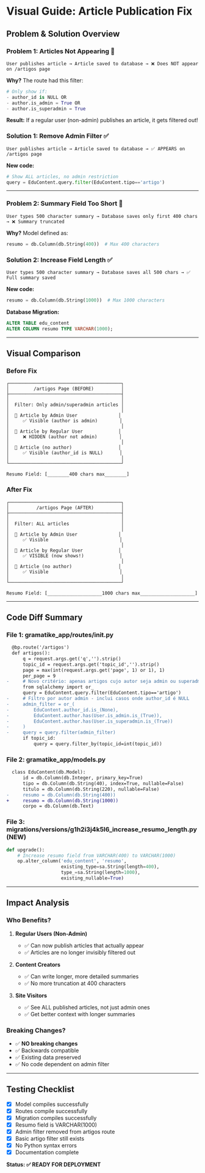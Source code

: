 # Visual Guide: Article Publication Fix

## Problem & Solution Overview

### Problem 1: Articles Not Appearing 🔴

```
User publishes article → Article saved to database → ❌ Does NOT appear on /artigos page
```

**Why?** The route had this filter:
```python
# Only show if:
- author_id is NULL OR
- author.is_admin = True OR  
- author.is_superadmin = True
```

**Result:** If a regular user (non-admin) publishes an article, it gets filtered out!

### Solution 1: Remove Admin Filter ✅

```
User publishes article → Article saved to database → ✅ APPEARS on /artigos page
```

**New code:**
```python
# Show ALL articles, no admin restriction
query = EduContent.query.filter(EduContent.tipo=='artigo')
```

---

### Problem 2: Summary Field Too Short 🔴

```
User types 500 character summary → Database saves only first 400 chars → ❌ Summary truncated
```

**Why?** Model defined as:
```python
resumo = db.Column(db.String(400))  # Max 400 characters
```

### Solution 2: Increase Field Length ✅

```
User types 500 character summary → Database saves all 500 chars → ✅ Full summary saved
```

**New code:**
```python
resumo = db.Column(db.String(1000))  # Max 1000 characters
```

**Database Migration:**
```sql
ALTER TABLE edu_content 
ALTER COLUMN resumo TYPE VARCHAR(1000);
```

---

## Visual Comparison

### Before Fix

```
┌─────────────────────────────────────────┐
│         /artigos Page (BEFORE)          │
├─────────────────────────────────────────┤
│                                         │
│  Filter: Only admin/superadmin articles │
│                                         │
│  📝 Article by Admin User               │
│     ✅ Visible (author is admin)        │
│                                         │
│  📝 Article by Regular User             │
│     ❌ HIDDEN (author not admin)        │
│                                         │
│  📝 Article (no author)                 │
│     ✅ Visible (author_id is NULL)      │
│                                         │
└─────────────────────────────────────────┘

Resumo Field: [________400 chars max________]
```

### After Fix

```
┌─────────────────────────────────────────┐
│          /artigos Page (AFTER)          │
├─────────────────────────────────────────┤
│                                         │
│  Filter: ALL articles                   │
│                                         │
│  📝 Article by Admin User               │
│     ✅ Visible                          │
│                                         │
│  📝 Article by Regular User             │
│     ✅ VISIBLE (now shows!)             │
│                                         │
│  📝 Article (no author)                 │
│     ✅ Visible                          │
│                                         │
└─────────────────────────────────────────┘

Resumo Field: [____________________1000 chars max____________________]
```

---

## Code Diff Summary

### File 1: gramatike_app/routes/__init__.py

```diff
  @bp.route('/artigos')
  def artigos():
      q = request.args.get('q','').strip()
      topic_id = request.args.get('topic_id','').strip()
      page = max(int(request.args.get('page', 1) or 1), 1)
      per_page = 9
-     # Novo critério: apenas artigos cujo autor seja admin ou superadmin (ou sem autor definido)
      from sqlalchemy import or_
      query = EduContent.query.filter(EduContent.tipo=='artigo')
-     # Filtro por autor admin - inclui casos onde author_id é NULL
-     admin_filter = or_(
-         EduContent.author_id.is_(None),
-         EduContent.author.has(User.is_admin.is_(True)),
-         EduContent.author.has(User.is_superadmin.is_(True))
-     )
-     query = query.filter(admin_filter)
      if topic_id:
          query = query.filter_by(topic_id=int(topic_id))
```

### File 2: gramatike_app/models.py

```diff
  class EduContent(db.Model):
      id = db.Column(db.Integer, primary_key=True)
      tipo = db.Column(db.String(40), index=True, nullable=False)
      titulo = db.Column(db.String(220), nullable=False)
-     resumo = db.Column(db.String(400))
+     resumo = db.Column(db.String(1000))
      corpo = db.Column(db.Text)
```

### File 3: migrations/versions/g1h2i3j4k5l6_increase_resumo_length.py (NEW)

```python
def upgrade():
    # Increase resumo field from VARCHAR(400) to VARCHAR(1000)
    op.alter_column('edu_content', 'resumo',
                    existing_type=sa.String(length=400),
                    type_=sa.String(length=1000),
                    existing_nullable=True)
```

---

## Impact Analysis

### Who Benefits?

1. **Regular Users (Non-Admin)**
   - ✅ Can now publish articles that actually appear
   - ✅ Articles are no longer invisibly filtered out

2. **Content Creators**
   - ✅ Can write longer, more detailed summaries
   - ✅ No more truncation at 400 characters

3. **Site Visitors**
   - ✅ See ALL published articles, not just admin ones
   - ✅ Get better context with longer summaries

### Breaking Changes?

- ✅ **NO breaking changes**
- ✅ Backwards compatible
- ✅ Existing data preserved
- ✅ No code dependent on admin filter

---

## Testing Checklist

- [x] Model compiles successfully
- [x] Routes compile successfully
- [x] Migration compiles successfully
- [x] Resumo field is VARCHAR(1000)
- [x] Admin filter removed from artigos route
- [x] Basic artigo filter still exists
- [x] No Python syntax errors
- [x] Documentation complete

**Status: ✅ READY FOR DEPLOYMENT**
